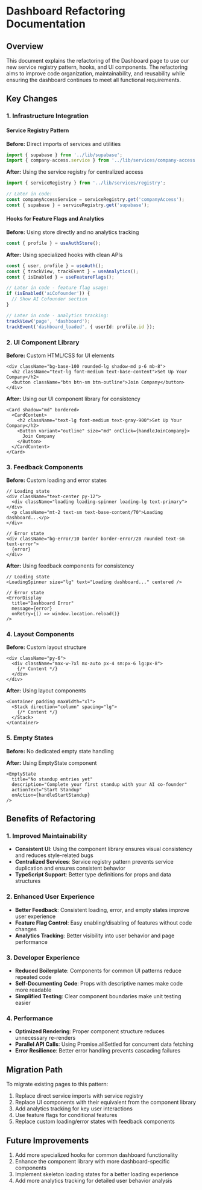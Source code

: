 # Dashboard Refactoring Documentation

## Overview

This document explains the refactoring of the Dashboard page to use our new service registry pattern, hooks, and UI components. The refactoring aims to improve code organization, maintainability, and reusability while ensuring the dashboard continues to meet all functional requirements.

## Key Changes

### 1. Infrastructure Integration

#### Service Registry Pattern

**Before:** Direct imports of services and utilities
```typescript
import { supabase } from '../lib/supabase';
import { company-access.service } from '../lib/services/company-access.service';
```

**After:** Using the service registry for centralized access
```typescript
import { serviceRegistry } from '../lib/services/registry';

// Later in code:
const companyAccessService = serviceRegistry.get('companyAccess');
const { supabase } = serviceRegistry.get('supabase');
```

#### Hooks for Feature Flags and Analytics

**Before:** Using store directly and no analytics tracking
```typescript
const { profile } = useAuthStore();
```

**After:** Using specialized hooks with clean APIs
```typescript
const { user, profile } = useAuth();
const { trackView, trackEvent } = useAnalytics();
const { isEnabled } = useFeatureFlags();

// Later in code - feature flag usage:
if (isEnabled('aiCofounder')) {
  // Show AI Cofounder section
}

// Later in code - analytics tracking:
trackView('page', 'dashboard');
trackEvent('dashboard_loaded', { userId: profile.id });
```

### 2. UI Component Library

**Before:** Custom HTML/CSS for UI elements
```tsx
<div className="bg-base-100 rounded-lg shadow-md p-6 mb-8">
  <h2 className="text-lg font-medium text-base-content">Set Up Your Company</h2>
  <button className="btn btn-sm btn-outline">Join Company</button>
</div>
```

**After:** Using our UI component library for consistency
```tsx
<Card shadow="md" bordered>
  <CardContent>
    <h2 className="text-lg font-medium text-gray-900">Set Up Your Company</h2>
    <Button variant="outline" size="md" onClick={handleJoinCompany}>
      Join Company
    </Button>
  </CardContent>
</Card>
```

### 3. Feedback Components

**Before:** Custom loading and error states
```tsx
// Loading state
<div className="text-center py-12">
  <div className="loading loading-spinner loading-lg text-primary"></div>
  <p className="mt-2 text-sm text-base-content/70">Loading dashboard...</p>
</div>

// Error state
<div className="bg-error/10 border border-error/20 rounded text-sm text-error">
  {error}
</div>
```

**After:** Using feedback components for consistency
```tsx
// Loading state
<LoadingSpinner size="lg" text="Loading dashboard..." centered />

// Error state
<ErrorDisplay 
  title="Dashboard Error"
  message={error}
  onRetry={() => window.location.reload()}
/>
```

### 4. Layout Components

**Before:** Custom layout structure
```tsx
<div className="py-6">
  <div className="max-w-7xl mx-auto px-4 sm:px-6 lg:px-8">
    {/* Content */}
  </div>
</div>
```

**After:** Using layout components
```tsx
<Container padding maxWidth="xl">
  <Stack direction="column" spacing="lg">
    {/* Content */}
  </Stack>
</Container>
```

### 5. Empty States

**Before:** No dedicated empty state handling

**After:** Using EmptyState component
```tsx
<EmptyState
  title="No standup entries yet"
  description="Complete your first standup with your AI co-founder"
  actionText="Start Standup"
  onAction={handleStartStandup}
/>
```

## Benefits of Refactoring

### 1. Improved Maintainability

- **Consistent UI**: Using the component library ensures visual consistency and reduces style-related bugs
- **Centralized Services**: Service registry pattern prevents service duplication and ensures consistent behavior
- **TypeScript Support**: Better type definitions for props and data structures

### 2. Enhanced User Experience

- **Better Feedback**: Consistent loading, error, and empty states improve user experience
- **Feature Flag Control**: Easy enabling/disabling of features without code changes
- **Analytics Tracking**: Better visibility into user behavior and page performance

### 3. Developer Experience

- **Reduced Boilerplate**: Components for common UI patterns reduce repeated code
- **Self-Documenting Code**: Props with descriptive names make code more readable
- **Simplified Testing**: Clear component boundaries make unit testing easier

### 4. Performance

- **Optimized Rendering**: Proper component structure reduces unnecessary re-renders
- **Parallel API Calls**: Using Promise.allSettled for concurrent data fetching
- **Error Resilience**: Better error handling prevents cascading failures

## Migration Path

To migrate existing pages to this pattern:

1. Replace direct service imports with service registry
2. Replace UI components with their equivalent from the component library
3. Add analytics tracking for key user interactions
4. Use feature flags for conditional features
5. Replace custom loading/error states with feedback components

## Future Improvements

1. Add more specialized hooks for common dashboard functionality
2. Enhance the component library with more dashboard-specific components
3. Implement skeleton loading states for a better loading experience
4. Add more analytics tracking for detailed user behavior analysis